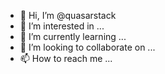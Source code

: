 - 👋 Hi, I’m @quasarstack
- 👀 I’m interested in ...
- 🌱 I’m currently learning ...
- 💞️ I’m looking to collaborate on ...
- 📫 How to reach me ...

<!---
quasarstack/quasarstack is a ✨ special ✨ repository because its `README.md` (this file) appears on your GitHub profile.
You can click the Preview link to take a look at your changes.
--->
